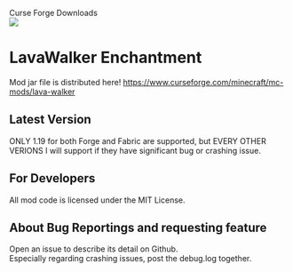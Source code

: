 Curse Forge Downloads  
![](http://cf.way2muchnoise.eu/580033.svg)
# LavaWalker Enchantment
Mod jar file is distributed here!
https://www.curseforge.com/minecraft/mc-mods/lava-walker  

## Latest Version
ONLY 1.19 for both Forge and Fabric are supported, but EVERY OTHER   VERIONS I will support if they have significant bug or crashing issue.
## For Developers
All mod code is licensed under the MIT License.  

## About Bug Reportings and requesting feature
Open an issue to describe its detail on Github.  
Especially regarding crashing issues, post the debug.log together.